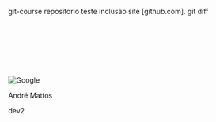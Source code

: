 git-course
repositorio teste
inclusão site [github.com].
git diff
<html>
    <head>
    <img alt="Google" height="92" id="hplogo" src="googlelogo_color_272x92dp.png" srcset="googlelogo_color_272x92dp.png 1x, googlelogo_color_272x92dp.png 2x" style="padding-top:109px" width="272" onload="typeof google==='object'&amp;&amp;google.aft&amp;&amp;google.aft(this)" data-atf="1" data-iml="1571954720384">
    </head>
    <body>
        <p>André Mattos</p>
    </body>
</html>

dev2
